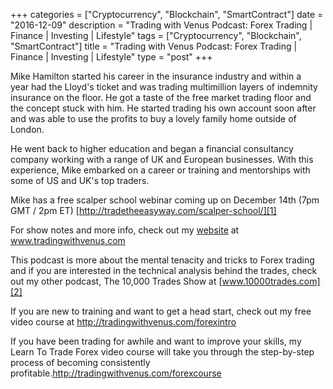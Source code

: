 +++
categories = ["Cryptocurrency", "Blockchain", "SmartContract"]
date = "2016-12-09"
description = "Trading with Venus Podcast: Forex Trading | Finance | Investing | Lifestyle"
tags = ["Cryptocurrency", "Blockchain", "SmartContract"]
title = "Trading with Venus Podcast: Forex Trading | Finance | Investing | Lifestyle"
type = "post"
+++

Mike Hamilton started his career in the insurance industry and within a
year had the Lloyd's ticket and was trading multimillion layers of
indemnity insurance on the floor. He got a taste of the free market
trading floor and the concept stuck with him. He started trading his own
account soon after and was able to use the profits to buy a lovely
family home outside of London.

He went back to higher education and began a financial consultancy
company working with a range of UK and European businesses. With this
experience, Mike embarked on a career or training and mentorships with
some of US and UK's top traders.

Mike has a free scalper school webinar coming up on December 14th (7pm
GMT / 2pm ET) [http://tradetheeasyway.com/scalper-school/][1]

For show notes and more info, check out my [website](https://www.playgroundfx.com/blog/website-for-forex-trading/) at
www.tradingwithvenus.com

This podcast is more about the mental tenacity and tricks to Forex
trading and if you are interested in the technical analysis behind the
trades, check out my other podcast, The 10,000 Trades Show at
[www.10000trades.com][2]

If you are new to training and want to get a head start, check out my
free video course at <http://tradingwithvenus.com/forexintro>

If you have been trading for awhile and want to improve your skills, my
Learn To Trade Forex video course will take you through the step-by-step
process of becoming consistently
profitable.<http://tradingwithvenus.com/forexcourse>

   [1]: http://tradetheeasyway.com/scalper-school/
   [2]: http://www.10000trades.com